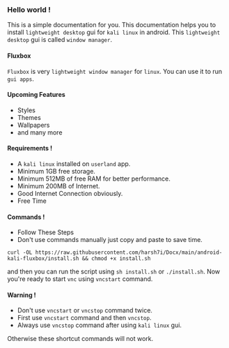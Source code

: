 ### Hello world !
This is a simple documentation for you.
This documentation helps you to install `lightweight desktop` gui for `kali linux` in android. This `lightweight desktop` gui is called `window manager`.

#### Fluxbox
`Fluxbox` is very `lightweight window manager` for `linux`. You can use it to run `gui apps`.

#### Upcoming Features
* Styles
* Themes
* Wallpapers
* and many more

#### Requirements !
* A `kali linux` installed on `userland` app.
* Minimum 1GB free storage.
* Minimum 512MB of free RAM for better performance.
* Minimum 200MB of Internet.
* Good Internet Connection obviously.
* Free Time

#### Commands !

* Follow These Steps
* Don't use commands manually just copy and paste to save time.

```shell
curl -OL https://raw.githubusercontent.com/harsh7i/Docx/main/android-kali-fluxbox/install.sh && chmod +x install.sh
```
and then you can run the script using `sh install.sh` or `./install.sh`.
Now you're ready to start `vnc` using `vncstart` command.

#### Warning !
* Don't use `vncstart` or `vncstop` command twice.
* First use `vncstart` command and then `vncstop`.
* Always use `vncstop` command after using `kali linux` gui.

Otherwise these shortcut commands will not work.